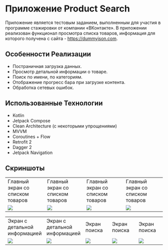 # Приложение Product Search
Приложение является тестовым заданием, выполненным для участия в программе стажировки от компании «ВКонтакте». 
В приложении реализован функционал просмотра списка товаров, информация для которого получена с сайта - https://dummyjson.com.

## Особенности Реализации
- Постраничная загрузка данных.
- Просмотр детальной информации о товаре.
- Поиск по имени, по категориям.
- Отображение прогресс бара при загрузке контента.
- Обработка сетевых ошибок.

## Использованные Технологии
- Kotlin
- Jetpack Compose
- Clean Architecture (c некоторыми упрощениями)
- MVVM
- Coroutines + Flow
- Retrofit 2
- Dagger 2
- Jetpack Navigation

## Скриншоты
<p align="center">
  <table align="center" cellspacing="4">
    <tr>
      <td width="25%">Главный экран со списком товаров</td>
      <td width="25%">Главный экран со списком товаров</td>
      <td width="25%">Главный экран со списком товаров</td>
      <td width="25%">Главный экран со списком товаров</td>
    </tr>
    <tr>
      <td><img src="https://github.com/sitegit/ProductSearch/assets/47815702/7d6496bd-f4c6-4cbb-affa-cf442861b332"/></td>
      <td><img src="https://github.com/sitegit/ProductSearch/assets/47815702/862caaae-a969-432b-a46f-97c00eb1f387"/></td>
      <td><img src="https://github.com/sitegit/ProductSearch/assets/47815702/9a5313be-7ce3-4a33-9c46-dd05d52f4e78"/></td>
      <td><img src="https://github.com/sitegit/ProductSearch/assets/47815702/3af92748-ca07-4e50-b8cd-301107f1d47c"/></td>
    </tr>
  </table>
  <table align="center" cellspacing="5">
    <tr>
      <td width="20%">Экран с детальной информацией</td>
      <td width="20%">Экран с детальной информацией</td>
      <td width="20%">Экран поиска</td>
      <td width="20%">Экран поиска</td>
      <td width="20%">Экран поиска</td>
    </tr>
    <tr>
      <td><img src="https://github.com/sitegit/ProductSearch/assets/47815702/40791465-402d-422f-82fd-7735513cefee"/></td>
      <td><img src="https://github.com/sitegit/ProductSearch/assets/47815702/db287994-aeaf-4e2e-b05f-cc2dd8ce5caa"/></td>
      <td><img src="https://github.com/sitegit/ProductSearch/assets/47815702/5ca8489e-fa35-4c73-9c86-c6e6814eeccb"/></td>
      <td><img src="https://github.com/sitegit/ProductSearch/assets/47815702/b001d0c6-90e8-4f8d-914b-a49231383985"/></td>
      <td><img src="https://github.com/sitegit/ProductSearch/assets/47815702/77b2c92d-cb53-425f-895c-3680ad7bd8ef"/></td>
    </tr>
  </table>
